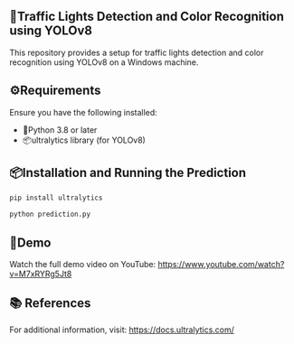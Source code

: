 ## 🚦Traffic Lights Detection and Color Recognition using YOLOv8

This repository provides a setup for traffic lights detection and color recognition using YOLOv8 on a Windows machine.

## ⚙️Requirements

Ensure you have the following installed:

- 🐍Python 3.8 or later
- 📦ultralytics library (for YOLOv8)

## 📦Installation and Running the Prediction

```bash
pip install ultralytics
```

```bash
python prediction.py
```

## 🎥Demo

Watch the full demo video on YouTube: https://www.youtube.com/watch?v=M7xRYRg5Jt8

## 📚 References

For additional information, visit: https://docs.ultralytics.com/
